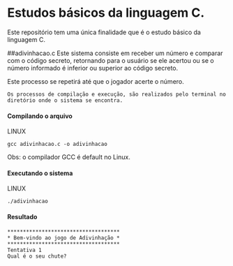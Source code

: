 # Estudos básicos da linguagem C.

Este repositório tem uma única finalidade que é o estudo básico da linguagem C.

##adivinhacao.c
Este sistema consiste em receber um número e comparar com o código secreto, retornando para o usuário se ele acertou ou se o número informado é inferior ou superior ao código secreto.

Este processo se repetirá até que o jogador acerte o número.

    Os processos de compilação e execução, são realizados pelo terminal no diretório onde o sistema se encontra.

#### Compilando o arquivo

LINUX
    
    gcc adivinhacao.c -o adivinhacao

Obs: o compilador GCC é default no Linux.

#### Executando o sistema

LINUX

    ./adivinhacao

#### Resultado

    ************************************
    * Bem-vindo ao jogo de Adivinhação *
    ************************************
	Tentativa 1
    Qual é o seu chute?
